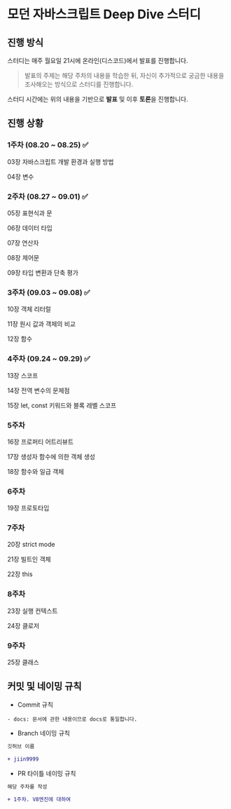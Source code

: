 # 모던 자바스크립트 Deep Dive 스터디

## 진행 방식

스터디는 매주 월요일 21시에 온라인(디스코드)에서 발표를 진행합니다.

> 발표의 주제는 해당 주차의 내용을 학습한 뒤,
> 자신이 추가적으로 궁금한 내용을 조사해오는 방식으로 스터디를 진행합니다.

스터디 시간에는 위의 내용을 기반으로 **발표** 및 이후 **토론**을 진행합니다.

## 진행 상황 

### 1주차 (08.20 ~ 08.25) ✅
03장 자바스크립트 개발 환경과 실행 방법


04장 변수

### 2주차 (08.27 ~ 09.01) ✅
05장 표현식과 문


06장 데이터 타입


07장 연산자


08장 제어문


09장 타입 변환과 단축 평가

### 3주차 (09.03 ~ 09.08) ✅
10장 객체 리터럴


11장 원시 값과 객체의 비교


12장 함수

### 4주차 (09.24 ~ 09.29) ✅
13장 스코프


14장 전역 변수의 문제점


15장 let, const 키워드와 블록 레벨 스코프

### 5주차
16장 프로퍼티 어트리뷰트


17장 생성자 함수에 의한 객체 생성


18장 함수와 일급 객체

### 6주차
19장 프로토타입

### 7주차 
20장 strict mode


21장 빌트인 객체


22장 this

### 8주차
23장 실행 컨텍스트


24장 클로저

### 9주차
25장 클래스


## 커밋 및 네이밍 규칙

- Commit 규칙
```
- docs: 문서에 관한 내용이므로 docs로 통일합니다.
```

- Branch 네이밍 규칙
```diff
깃허브 이름

+ jiin9999
```

- PR 타이틀 네이밍 규칙
```diff 
해당 주차를 작성

+ 1주차. V8엔진에 대하여
```
